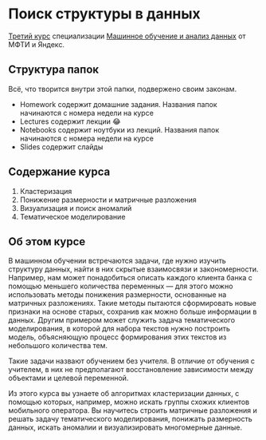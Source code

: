 # Поиск структуры в данных
[Третий курс](https://www.coursera.org/learn/unsupervised-learning) специализации [Машинное обучение и анализ данных](https://www.coursera.org/specializations/machine-learning-data-analysis) от МФТИ и Яндекс.
## Структура папок
Всё, что творится внутри этой папки, подвержено своим законам.
* Homework содержит домашние задания. Названия папок начинаются с номера недели на курсе
* Lectures содержит лекции 😂
* Notebooks содержит ноутбуки из лекций. Названия папок начинаются с номера недели на курсе
* Slides содержит слайды

## Содержание курса
1. Кластеризация 
2. Понижение размерности и матричные разложения
3. Визуализация и поиск аномалий
4. Тематическое моделирование

## Об этом курсе
В машинном обучении встречаются задачи, где нужно изучить структуру данных, найти в них скрытые взаимосвязи и закономерности. Например, нам может понадобиться описать каждого клиента банка с помощью меньшего количества переменных — для этого можно использовать методы понижения размерности, основанные на матричных разложениях. Такие методы пытаются сформировать новые признаки на основе старых, сохранив как можно больше информации в данных. Другим примером может служить задача тематического моделирования, в которой для набора текстов нужно построить модель, объясняющую процесс формирования этих текстов из небольшого количества тем.

Такие задачи назвают обучением без учителя. В отличие от обучения с учителем, в них не предполагают восстановление зависимости между объектами и целевой переменной. 

Из этого курса вы узнаете об алгоритмах кластеризации данных, с помощью которых, например, можно искать группы схожих клиентов мобильного оператора. Вы научитесь строить матричные разложения и решать задачу тематического моделирования, понижать размерность данных, искать аномалии и визуализировать многомерные данные.